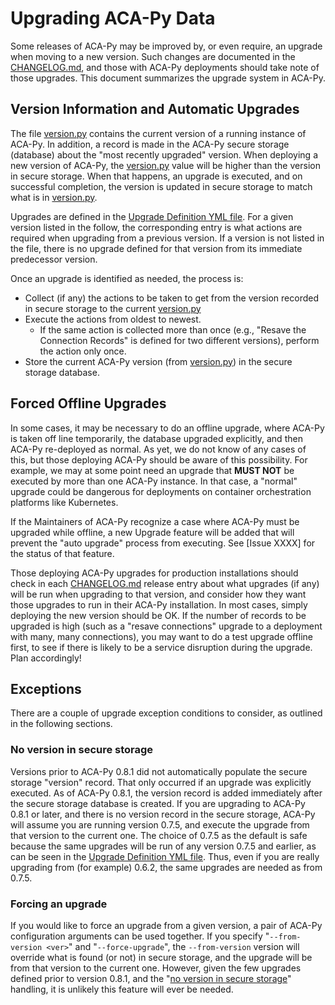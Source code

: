 # Upgrading ACA-Py Data

Some releases of ACA-Py may be improved by, or even require, an upgrade when
moving to a new version. Such changes are documented in the [CHANGELOG.md],
and those with ACA-Py deployments should take note of those upgrades. This
document summarizes the upgrade system in ACA-Py.

## Version Information and Automatic Upgrades

The file [version.py] contains the current version of a running instance of
ACA-Py. In addition, a record is made in the ACA-Py secure storage (database)
about the "most recently upgraded" version. When deploying a new version of
ACA-Py, the [version.py] value will be higher than the version in
secure storage. When that happens, an upgrade is executed, and on successful
completion, the version is updated in secure storage to match what is
in [version.py].

Upgrades are defined in the [Upgrade Definition YML file]. For a given
version listed in the follow, the corresponding entry is what actions are
required when upgrading from a previous version. If a version is not listed
in the file, there is no upgrade defined for that version from its immediate
predecessor version.

Once an upgrade is identified as needed, the process is:

- Collect (if any) the actions to be taken to get from the version recorded in
secure storage to the current [version.py]
- Execute the actions from oldest to newest.
    - If the same action is collected more than once (e.g., "Resave the
Connection Records" is defined for two different versions), perform the action
only once.
- Store the current ACA-Py version (from [version.py]) in the secure storage
  database.

## Forced Offline Upgrades

In some cases, it may be necessary to do an offline upgrade, where ACA-Py is
taken off line temporarily, the database upgraded explicitly, and then
ACA-Py re-deployed as normal. As yet, we do not know of any cases of this, but
those deploying ACA-Py should be aware of this possibility. For example,
we may at some point need an upgrade that **MUST NOT** be executed by more
than one ACA-Py instance. In that case, a "normal" upgrade could be dangerous
for deployments on container orchestration platforms like Kubernetes.

If the Maintainers of ACA-Py recognize a case where ACA-Py must be upgraded while
offline, a new Upgrade feature will be added that will prevent the "auto upgrade"
process from executing. See [Issue XXXX] for the status of that feature.

Those deploying ACA-Py upgrades for production installations should check in
each [CHANGELOG.md] release entry about what upgrades (if any) will be run when
upgrading to that version, and consider how they want those upgrades to run in
their ACA-Py installation. In most cases, simply deploying the new version should
be OK. If the number of records to be upgraded is high (such as a "resave
connections" upgrade to a deployment with many, many connections), you may want
to do a test upgrade offline first, to see if there is likely to be a service
disruption during the upgrade. Plan accordingly!

## Exceptions

There are a couple of upgrade exception conditions to consider, as outlined
in the following sections.

### No version in secure storage

Versions prior to ACA-Py 0.8.1 did not automatically populate the secure storage
"version" record. That only occurred if an upgrade was explicitly executed. As
of ACA-Py 0.8.1, the version record is added immediately after the secure
storage database is created. If you are upgrading to ACA-Py 0.8.1 or later, and
there is no version record in the secure storage, ACA-Py will assume you are
running version 0.7.5, and execute the upgrade from that version to the current
one. The choice of 0.7.5 as the default is safe because the same upgrades will
be run of any version 0.7.5 and earlier, as can be seen in the [Upgrade
Definition YML file]. Thus, even if you are really upgrading from (for example)
0.6.2, the same upgrades are needed as from 0.7.5.

### Forcing an upgrade

If you would like to force an upgrade from a given version, a pair of ACA-Py
configuration arguments can be used together. If you specify "`--from-version
<ver>`" and "`--force-upgrade`", the `--from-version` version will override what
is found (or not) in secure storage, and the upgrade will be from that version
to the current one. However, given the few upgrades defined prior to version
0.8.1, and the "[no version in secure storage](#no-version-in-secure-storage)"
handling, it is unlikely this feature will ever be needed.

[CHANGELOG.md]: https://github.com/hyperledger/aries-cloudagent-python/blob/main/CHANGELOG.md
[version.py]: https://github.com/hyperledger/aries-cloudagent-python/blob/main/aries_cloudagent/version.py
[Upgrade Definition YML file]: https://github.com/hyperledger/aries-cloudagent-python/blob/main/aries_cloudagent/commands/default_version_upgrade_config.yml